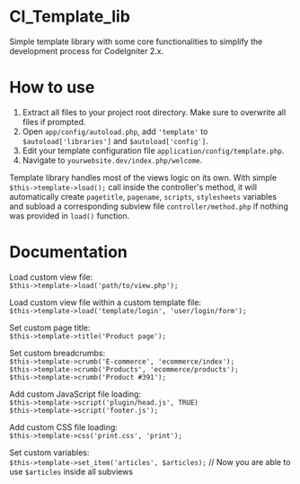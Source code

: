 CI_Template_lib
===============

Simple template library with some core functionalities to simplify the development process for CodeIgniter 2.x.

How to use
===============
1. Extract all files to your project root directory. Make sure to overwrite all files if prompted.
2. Open `app/config/autoload.php`, add `'template'` to `$autoload['libraries']` and `$autoload['config']`.
2. Edit your template configuration file `application/config/template.php`.
3. Navigate to `yourwebsite.dev/index.php/welcome`.

Template library handles most of the views logic on its own. With simple `$this->template->load();` call inside the controller's method, it will automatically create `pagetitle`, `pagename`, `scripts`, `stylesheets` variables and subload a corresponding subview file `controller/method.php` if nothing was provided in `load()` function.


Documentation
===============

Load custom view file:<br/>
  `$this->template->load('path/to/view.php');`
  
Load custom view file within a custom template file:<br/>
  `$this->template->load('template/login', 'user/login/form');`

Set custom page title:<br/>
  `$this->template->title('Product page');`

Set custom breadcrumbs:<br/>
  `$this->template->crumb('E-commerce', 'ecommerce/index');`<br/>
  `$this->template->crumb('Products', 'ecommerce/products');`<br/>
  `$this->template->crumb('Product #391');`

Add custom JavaScript file loading:<br/>
  `$this->template->script('plugin/head.js', TRUE)`<br/>
  `$this->template->script('footer.js');`

Add custom CSS file loading:<br/>
  `$this->template->css('print.css', 'print');`
  
Set custom variables:<br/>
  `$this->template->set_item('articles', $articles);` // Now you are able to use `$articles` inside all subviews
